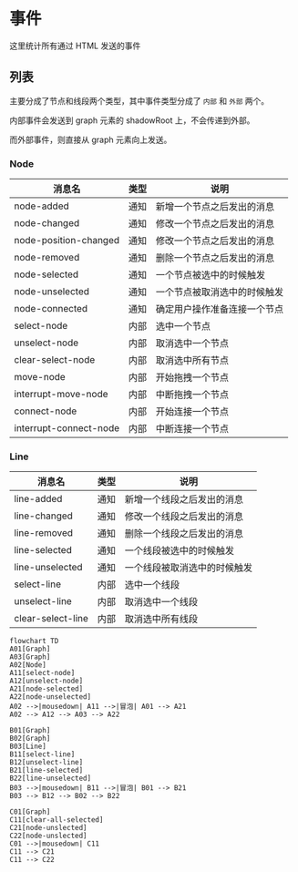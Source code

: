 # 事件

这里统计所有通过 HTML 发送的事件

## 列表

主要分成了节点和线段两个类型，其中事件类型分成了 `内部` 和 `外部` 两个。

内部事件会发送到 graph 元素的 shadowRoot 上，不会传递到外部。

而外部事件，则直接从 graph 元素向上发送。

### Node

| 消息名 | 类型 | 说明 |
|----|----|----|
| node-added               | 通知 | 新增一个节点之后发出的消息
| node-changed             | 通知 | 修改一个节点之后发出的消息
| node-position-changed    | 通知 | 修改一个节点之后发出的消息
| node-removed             | 通知 | 删除一个节点之后发出的消息
| node-selected            | 通知 | 一个节点被选中的时候触发
| node-unselected          | 通知 | 一个节点被取消选中的时候触发
| node-connected           | 通知 | 确定用户操作准备连接一个节点
| select-node              | 内部 | 选中一个节点
| unselect-node            | 内部 | 取消选中一个节点
| clear-select-node        | 内部 | 取消选中所有节点
| move-node                | 内部 | 开始拖拽一个节点
| interrupt-move-node      | 内部 | 中断拖拽一个节点
| connect-node             | 内部 | 开始连接一个节点
| interrupt-connect-node   | 内部 | 中断连接一个节点

### Line

| 消息名 | 类型 | 说明 |
|----|----|----|
| line-added               | 通知 | 新增一个线段之后发出的消息
| line-changed             | 通知 | 修改一个线段之后发出的消息
| line-removed             | 通知 | 删除一个线段之后发出的消息
| line-selected            | 通知 | 一个线段被选中的时候触发
| line-unselected          | 通知 | 一个线段被取消选中的时候触发
| select-line              | 内部 | 选中一个线段
| unselect-line            | 内部 | 取消选中一个线段
| clear-select-line        | 内部 | 取消选中所有线段

```mermaid
flowchart TD
A01[Graph]
A03[Graph]
A02[Node]
A11[select-node]
A12[unselect-node]
A21[node-selected]
A22[node-unselected]
A02 -->|mousedown| A11 -->|冒泡| A01 --> A21
A02 --> A12 --> A03 --> A22

B01[Graph]
B02[Graph]
B03[Line]
B11[select-line]
B12[unselect-line]
B21[line-selected]
B22[line-unselected]
B03 -->|mousedown| B11 -->|冒泡| B01 --> B21
B03 --> B12 --> B02 --> B22

C01[Graph]
C11[clear-all-selected]
C21[node-unslected]
C22[node-unslected]
C01 -->|mousedown| C11
C11 --> C21
C11 --> C22
```